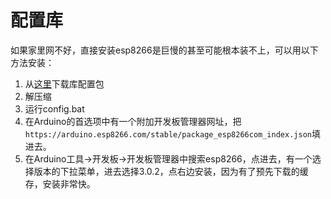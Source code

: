 # 配置库
如果家里网不好，直接安装esp8266是巨慢的甚至可能根本装不上，可以用以下方法安装：

1. 从[这里](https://github.com/yangshunhuai/ESP8266Watch/releases/libconfig)下载库配置包
2. 解压缩
3. 运行config.bat
4. 在Arduino的首选项中有一个附加开发板管理器网址，把`https://arduino.esp8266.com/stable/package_esp8266com_index.json`填进去。
5. 在Arduino工具->开发板->开发板管理器中搜索esp8266，点进去，有一个选择版本的下拉菜单，进去选择3.0.2，点右边安装，因为有了预先下载的缓存，安装非常快。
